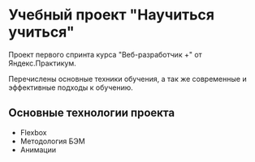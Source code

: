# Учебный проект "Научиться учиться"

Проект первого спринта курса "Веб-разработчик +" от Яндекс.Практикум.

Перечислены основные техники обучения, а так же современные и эффективные подходы к обучению.

## Основные технологии проекта
* Flexbox
* Методология БЭМ
* Анимации
